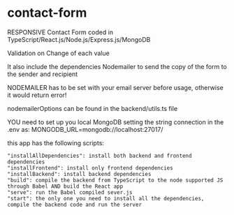 # contact-form

RESPONSIVE Contact Form coded in TypeScript/React.js/Node.js/Express.js/MongoDB

Validation on Change of each value

It also include the dependencies Nodemailer to send the copy of the form to the sender and recipient

NODEMAILER has to be set with your email server before usage,
otherwise it would return error!

nodemailerOptions can be found in the backend/utils.ts file

YOU need to set up you local MongoDB
setting the string connection in the .env as:
MONGODB_URL=mongodb://localhost:27017/<yourDB>

this app has the following scripts:

    "installAllDependencies": install both backend and frontend dependencies
    "installFrontend": install only frontend dependencies
    "installBackend": install backend dependencies
    "build": compile the backend from TypeScript to the node supported JS through Babel AND build the React app
    "serve": run the Babel compiled sever.js
    "start": the only one you need to install all the dependencies, compile the backend code and run the server
